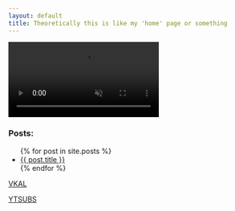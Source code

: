 ```yaml
---
layout: default
title: Theoretically this is like my 'home' page or something
---
```


<video autoplay muted loop>
<source src="/img/handshands_small.webm" type="video/webm">
</video>

### Posts:

<ul>
  {% for post in site.posts %}
    <li>
      <a href="{{ post.url }}">{{ post.title }}</a>
    </li>
  {% endfor %}
</ul>


[VKAL](/vkal.html)

[YTSUBS](/ytsubs.html)
